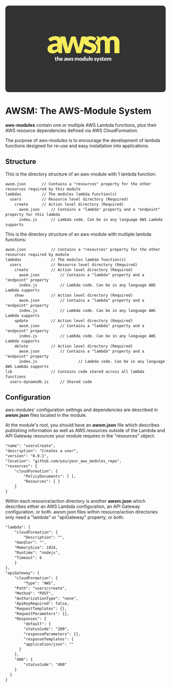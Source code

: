 ![AWSM logo aws modules lambda api gateway JAWS](awsm_logo.png)

AWSM: The AWS-Module System
=================================

**aws-modules** contain one or multiple AWS Lambda functions,
plus their AWS resource dependencies defined via AWS CloudFormation.

The purpose of aws-modules is to encourage the development of lambda functions
designed for re-use and easy installation into applications.

## Structure

This is the directory structure of an aws-module with 1 lambda function:

```
awsm.json 		// Contains a "resources" property for the other resources required by this module
lambdas 		// The modules lambda function(s)
  users 		// Resource level directory (Required)
    create 		// Action level directory (Required)
      awsm.json 	// Contains a "lambda" property and a "endpoint" property for this lambda
      index.js 		// Lambda code. Can be in any language AWS Lambda supports
```

This is the directory structure of an aws-module with multiple lambda functions:

```
awsm.json 			// Contains a "resources" property for the other resources required by module
lambdas 			// The modules lambda function(s)
  users 			// Resource level directory (Required)
    create 			// Action level directory (Required)
      awsm.json 		// Contains a "lambda" property and a "endpoint" property
      index.js 			// Lambda code. Can be in any language AWS Lambda supports
    show 			// Action level directory (Required)
      awsm.json 		// Contains a "lambda" property and a "endpoint" property
      index.js 			// Lambda code. Can be in any language AWS Lambda supports
    update 			// Action level directory (Required)
      awsm.json 		// Contains a "lambda" property and a "endpoint" property
      index.js			// Lambda code. Can be in any language AWS Lambda supports
    delete 			// Action level directory (Required)
      awsm.json 		// Contains a "lambda" property and a "endpoint" property
      index.js                  // Lambda code. Can be in any language AWS Lambda supports
lib 				// Contains code shared across all lambda functions
  users-dynamodb.js		// Shared code
```

## Configuration

aws-modules' configuration settings and dependencies are described in **awsm.json** files located in the module.

At the module's root, you should have an **awsm.json** file which describes publishing information as well as
AWS resources outside of the Lambda and API Gateway resources your module requires in the "resources" object:

```
"name": "usersCreate",
"description": "Creates a user",
"version": "0.0.1",
"location": "github.com/you/your_aws_modules_repo",
"resources": {
	"cloudFormation": {
		"PolicyDocuments": [ ],
		"Resources": { }
	}
}
```

Within each resource/action directory is another **awsm.json** which describes either an AWS Lambda configuration,
an API Gateway configuration, or both.  awsm.json files within resource/action directories only need a "lambda" or
"apiGateway" property, or both.

```
"lambda": {
	"cloudFormation": {
		"Description": "",
    "Handler": "",
    "MemorySize": 1024,
    "Runtime": "nodejs",
    "Timeout": 6
	}
},
"apiGateway": {
	"cloudFormation": {
		"Type": "AWS",
    "Path": "users/create",
    "Method": "POST",
    "AuthorizationType": "none",
    "ApiKeyRequired": false,
    "RequestTemplates": {},
    "RequestParameters": {},
    "Responses": {
    	"default": {
      	"statusCode": "200",
      	"responseParameters": {},
      	"responseTemplates": {
      	"application/json": ""
      }
    },
    "400": {
    	"statusCode": "400"
    }
  }
}
```
